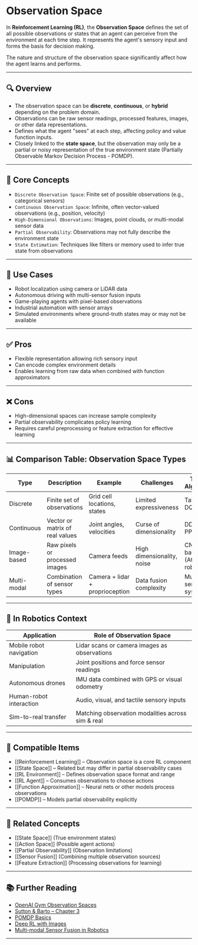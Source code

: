 # Observation Space

In **Reinforcement Learning (RL)**, the **Observation Space** defines the set of all possible observations or states that an agent can perceive from the environment at each time step. It represents the agent's sensory input and forms the basis for decision making.

The nature and structure of the observation space significantly affect how the agent learns and performs.

---

## 🔍 Overview

- The observation space can be **discrete**, **continuous**, or **hybrid** depending on the problem domain.  
- Observations can be raw sensor readings, processed features, images, or other data representations.  
- Defines what the agent "sees" at each step, affecting policy and value function inputs.  
- Closely linked to the **state space**, but the observation may only be a partial or noisy representation of the true environment state (Partially Observable Markov Decision Process - POMDP).  

---

## 🧠 Core Concepts

- `Discrete Observation Space`: Finite set of possible observations (e.g., categorical sensors)  
- `Continuous Observation Space`: Infinite, often vector-valued observations (e.g., position, velocity)  
- `High-Dimensional Observations`: Images, point clouds, or multi-modal sensor data  
- `Partial Observability`: Observations may not fully describe the environment state  
- `State Estimation`: Techniques like filters or memory used to infer true state from observations  

---

## 🧰 Use Cases

- Robot localization using camera or LiDAR data  
- Autonomous driving with multi-sensor fusion inputs  
- Game-playing agents with pixel-based observations  
- Industrial automation with sensor arrays  
- Simulated environments where ground-truth states may or may not be available  

---

## ✅ Pros

- Flexible representation allowing rich sensory input  
- Can encode complex environment details  
- Enables learning from raw data when combined with function approximators  

---

## ❌ Cons

- High-dimensional spaces can increase sample complexity  
- Partial observability complicates policy learning  
- Requires careful preprocessing or feature extraction for effective learning  

---

## 📊 Comparison Table: Observation Space Types

| Type            | Description                          | Example                         | Challenges                    | Typical Algorithms                |
|-----------------|----------------------------------|--------------------------------|-------------------------------|----------------------------------|
| Discrete        | Finite set of observations         | Grid cell locations, states    | Limited expressiveness        | Tabular RL, DQN                  |
| Continuous      | Vector or matrix of real values    | Joint angles, velocities       | Curse of dimensionality       | DDPG, PPO, SAC                   |
| Image-based     | Raw pixels or processed images     | Camera feeds                   | High dimensionality, noise    | CNN-based RL (Atari, robotics)  |
| Multi-modal     | Combination of sensor types        | Camera + lidar + proprioception| Data fusion complexity        | Multi-sensor RL systems          |

---

## 🤖 In Robotics Context

| Application                 | Role of Observation Space                         |
|-----------------------------|--------------------------------------------------|
| Mobile robot navigation     | Lidar scans or camera images as observations      |
| Manipulation               | Joint positions and force sensor readings         |
| Autonomous drones           | IMU data combined with GPS or visual odometry     |
| Human-robot interaction    | Audio, visual, and tactile sensory inputs         |
| Sim-to-real transfer       | Matching observation modalities across sim & real |

---

## 🔧 Compatible Items

- [[Reinforcement Learning]] – Observation space is a core RL component  
- [[State Space]] – Related but may differ in partial observability cases  
- [[RL Environment]] – Defines observation space format and range  
- [[RL Agent]] – Consumes observations to choose actions  
- [[Function Approximation]] – Neural nets or other models process observations  
- [[POMDP]] – Models partial observability explicitly  

---

## 🔗 Related Concepts

- [[State Space]] (True environment states)  
- [[Action Space]] (Possible agent actions)  
- [[Partial Observability]] (Observation limitations)  
- [[Sensor Fusion]] (Combining multiple observation sources)  
- [[Feature Extraction]] (Processing observations for learning)  

---

## 📚 Further Reading

- [OpenAI Gym Observation Spaces](https://gym.openai.com/docs/#spaces)  
- [Sutton & Barto – Chapter 3](http://incompleteideas.net/book/the-book.html)  
- [POMDP Basics](https://web.stanford.edu/class/cs234/reading/overview.pdf)  
- [Deep RL with Images](https://arxiv.org/abs/1509.02971)  
- [Multi-modal Sensor Fusion in Robotics](https://ieeexplore.ieee.org/document/8450541)  

---
